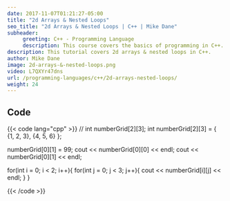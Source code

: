 ```yaml
---
date: 2017-11-07T01:21:27-05:00
title: "2d Arrays & Nested Loops"
seo_title: "2d Arrays & Nested Loops | C++ | Mike Dane"
subheader:
     greeting: C++ - Programming Language
     description: This course covers the basics of programming in C++. Work your way through the videos/articles and I'll teach you everything you need to know to start your programming journey!
description: This tutorial covers 2d arrays & nested loops in C++.
author: Mike Dane
image: 2d-arrays-&-nested-loops.png
video: L7QXYr47dns
url: /programming-languages/c++/2d-arrays-nested-loops/
weight: 24
---
```


## Code

{{< code lang="cpp" >}}
// int  numberGrid[2][3];
int numberGrid[2][3] = { {1, 2, 3}, {4, 5, 6} };

numberGrid[0][1] = 99;
cout << numberGrid[0][0] << endl;
cout << numberGrid[0][1] << endl;

for(int i = 0; i < 2; i++){
     for(int j = 0; j < 3; j++){
          cout << numberGrid[i][j] << endl;
     }
}

{{< /code >}}